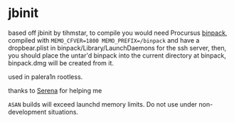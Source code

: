 # jbinit
based off jbinit by tihmstar, to compile you would need Procursus [binpack](https://github.com/ProcursusTeam/binpack),
compiled with `MEMO_CFVER=1800 MEMO_PREFIX=/binpack` and have a dropbear.plist in binpack/Library/LaunchDaemons for the ssh server, then,
you should place the untar'd binpack into the current directory at binpack, binpack.dmg will be created from it.

used in palera1n rootless.

thanks to [Serena](https://github.com/SerenaKit) for helping me

`ASAN` builds will exceed launchd memory limits. Do not use under non-development situations.
